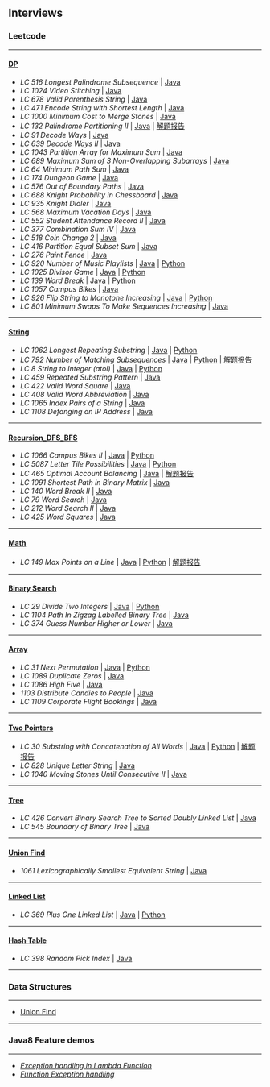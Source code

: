 ## Interviews

### Leetcode
---
#### [DP](https://github.com/snowan/interviews/tree/master/java/src/main/leetcode/dpgreedy)
- *LC 516 Longest Palindrome Subsequence* | [Java](./java/src/main/leetcode/dp/LC516LongestPalindromeSubsequence.java)
- *LC 1024 Video Stitching* | [Java](./java/src/main/leetcode/dp/LC1024VideoStitching.java)
- *LC 678 Valid Parenthesis String* | [Java](./java/src/main/leetcode/dp/LC678ValidParenthesisString.java)
- *LC 471 Encode String with Shortest Length* | [Java](./java/src/main/leetcode/dpgreedy/LC471)
- *LC 1000 Minimum Cost to Merge Stones* | [Java](./java/src/main/leetcode/dpgreedy/LC1000/LC1000MinCostMergeStones.java)
- *LC 132 Palindrome Partitioning II* | [Java](./java/src/main/leetcode/dpgreedy/LC132) | [解题报告](https://snowan.github.io/post/lc132/)
- *LC 91 Decode Ways* | [Java](./java/src/main/leetcode/dpgreedy/LC91)
- *LC 639 Decode Ways II* | [Java](./java/src/main/leetcode/dpgreedy/LC639)
- *LC 1043 Partition Array for Maximum Sum* | [Java](./java/src/main/leetcode/dpgreedy/LC1043)
- *LC 689 Maximum Sum of 3 Non-Overlapping Subarrays* | [Java](./java/src/main/leetcode/dpgreedy/LC689)
- *LC 64 Minimum Path Sum* | [Java](./java/src/main/leetcode/dpgreedy/LC64)
- *LC 174 Dungeon Game* | [Java](./java/src/main/leetcode/dpgreedy/LC174)
- *LC 576 Out of Boundary Paths* | [Java](./java/src/main/leetcode/dpgreedy/LC576)
- *LC 688 Knight Probability in Chessboard* | [Java](./java/src/main/leetcode/dpgreedy/LC688)
- *LC 935 Knight Dialer* | [Java](./java/src/main/leetcode/dpgreedy/LC935)
- *LC 568 Maximum Vacation Days* | [Java](./java/src/main/leetcode/dpgreedy/LC568)
- *LC 552 Student Attendance Record II* | [Java](./java/src/main/leetcode/dpgreedy/LC552)
- *LC 377 Combination Sum IV* | [Java](./java/src/main/leetcode/dpgreedy/LC377)
- *LC 518 Coin Change 2* | [Java](./java/src/main/leetcode/dpgreedy/LC518)
- *LC 416 Partition Equal Subset Sum* | [Java](./java/src/main/leetcode/dpgreedy/LC416)
- *LC 276 Paint Fence* | [Java](./java/src/main/leetcode/dpgreedy/LC276)
- *LC 920 Number of Music Playlists* | [Java](./java/src/main/leetcode/dpgreedy/LC920) | [Python](./python/main/leetcode/LC920/number_music_playlist.py)
- *LC 1025 Divisor Game* | [Java](./java/src/main/leetcode/dpgreedy/LC1025) | [Python](./python/main/leetcode/LC1025/divisor_game.py)
- *LC 139 Word Break* | [Java](./java/src/main/leetcode/dpgreedy/LC139) | [Python](./python/main/leetcode/LC139/word_break.py)
- *LC 1057 Campus Bikes* | [Java](./java/src/main/leetcode/dpgreedy/LC1057)
- *LC 926 Flip String to Monotone Increasing* | [Java](./java/src/main/leetcode/dpgreedy/LC926) | [Python](./python/main/leetcode/LC926/flip_string_to_monotone_increase.py)
- *LC 801 Minimum Swaps To Make Sequences Increasing* | [Java](./java/src/main/leetcode/dpgreedy/LC801)

---
#### [String](https://github.com/snowan/interviews/tree/master/java/src/main/leetcode/string)
- *LC 1062 Longest Repeating Substring* | [Java](./java/src/main/leetcode/string/LC1062) | [Python](./python/main/leetcode/LC1062/longest_repeat_substring.py)
- *LC 792 Number of Matching Subsequences* | [Java](./java/src/main/leetcode/string/LC792) | [Python](./python/main/leetcode/LC792/numMatchingSubseq.py) | [解题报告](https://snowan.github.io/post/lc792/)
- *LC 8 String to Integer (atoi)* | [Java](./java/src/main/leetcode/string/LC8) | [Python](./python/main/leetcode/LC8/atoi.py)
- *LC 459 Repeated Substring Pattern* | [Java](./java/src/main/leetcode/string/LC459)
- *LC 422 Valid Word Square* | [Java](./java/src/main/leetcode/string/LC422)
- *LC 408 Valid Word Abbreviation* | [Java](./java/src/main/leetcode/string/LC408)
- *LC 1065 Index Pairs of a String* | [Java](./java/src/main/leetcode/string/LC1065)
- *LC 1108 Defanging an IP Address* | [Java](./java/src/main/leetcode/string/LC1108)

---
#### [Recursion_DFS_BFS](https://github.com/snowan/interviews/tree/master/java/src/main/leetcode/recursion_dfs_bfs)
- *LC 1066 Campus Bikes II* | [Java](./java/src/main/leetcode/recursion/LC1066) | [Python]()
- *LC 5087 Letter Tile Possibilities* | [Java](./java/src/main/leetcode/recursion_dfs_bfs/LC5087) | [Python]()
- *LC 465 Optimal Account Balancing* | [Java](./java/src/main/leetcode/recursion_dfs_bfs/LC465) | [解题报告](https://snowan.github.io/post/lc465/)
- *LC 1091 Shortest Path in Binary Matrix* | [Java](./java/src/main/leetcode/recursion_dfs_bfs/LC1091)
- *LC 140 Word Break II* | [Java](./java/src/main/leetcode/recursion_dfs_bfs/LC140)
- *LC 79 Word Search* | [Java](./java/src/main/leetcode/recursion_dfs_bfs/LC79)
- *LC 212 Word Search II* | [Java](./java/src/main/leetcode/recursion_dfs_bfs/LC212)
- *LC 425 Word Squares* | [Java](./java/src/main/leetcode/recursion_dfs_bfs/LC425)

---
#### [Math](https://github.com/snowan/interviews/tree/master/java/src/main/leetcode/math)
- *LC 149 Max Points on a Line* | [Java](./java/src/main/leetcode/math/LC149) | [Python](./python/main/leetcode/LC149/maxPoints.py) | [解题报告](https://snowan.github.io/post/lc149/)

---
#### [Binary Search](https://github.com/snowan/interviews/tree/master/java/src/main/leetcode/binarysearch)
- *LC 29 Divide Two Integers* | [Java](./java/src/main/leetcode/binarysearch/LC29) | [Python]()
- *LC 1104 Path In Zigzag Labelled Binary Tree* | [Java](./java/src/main/leetcode/binarysearch/LC1104)
- *LC 374 Guess Number Higher or Lower* | [Java](./java/src/main/leetcode/binarysearch/LC374)


---
#### [Array](https://github.com/snowan/interviews/tree/master/java/src/main/leetcode/array)
- *LC 31 Next Permutation* | [Java](./java/src/main/leetcode/array/LC31) | [Python](./python/main/leetcode/LC31/solution.py)
- *LC 1089 Duplicate Zeros* | [Java](./java/src/main/leetcode/array/LC1089)
- *LC 1086 High Five* | [Java](./java/src/main/leetcode/array/LC1086)
- *1103 Distribute Candies to People* | [Java](./java/src/main/leetcode/array/LC1103)
- *LC 1109 Corporate Flight Bookings* | [Java](./java/src/main/leetcode/array/LC1109)

---
#### [Two Pointers](https://github.com/snowan/interviews/tree/master/java/src/main/leetcode/twopointers)
- *LC 30 Substring with Concatenation of All Words* | [Java](./java/src/main/leetcode/twopointers/LC30) | [Python](./python/main/leetcode/LC30/solution.py) | [解题报告](https://snowan.github.io/post/lc30/)
- *LC 828 Unique Letter String* | [Java](./java/src/main/leetcode/twopointers/LC828)
- *LC 1040 Moving Stones Until Consecutive II* | [Java](./java/src/main/leetcode/twopointers/LC1040)

---
#### [Tree](https://github.com/snowan/interviews/tree/master/java/src/main/leetcode/tree)
- *LC 426 Convert Binary Search Tree to Sorted Doubly Linked List* | [Java](./java/src/main/leetcode/tree/LC426)
- *LC 545 Boundary of Binary Tree* | [Java](./java/src/main/leetcode/tree/LC545)

---
#### [Union Find](https://github.com/snowan/interviews/tree/master/java/src/main/leetcode/unionfind)
- *1061 Lexicographically Smallest Equivalent String* | [Java](./java/src/main/leetcode/unionfind/LC1061) 

---

#### [Linked List](https://github.com/snowan/interviews/tree/master/java/src/main/leetcode/linkedlist)
- *LC 369 Plus One Linked List* | [Java](./java/src/main/leetcode/linkedlist/LC369) | [Python](./python/main/leetcode/LC369/plus_one_linkedlist.py)


---

#### [Hash Table](https://github.com/snowan/interviews/tree/master/java/src/main/leetcode/hashtable)
- *LC 398 Random Pick Index* | [Java](./java/src/main/leetcode/hashtable/LC398)

---

### Data Structures 
---
- [Union Find](https://snowan.github.io/post/union-find/)


----
### Java8 Feature demos
---
- *[Exception handling in Lambda Function](./java/src/main/java8demos/LambadaExceptionHandling)* 
- *[Function Exception handling](./java/src/main/java8demos/function)*
